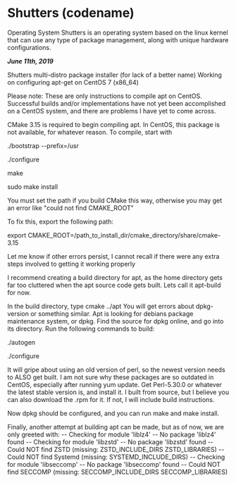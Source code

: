 # Shutters (codename)
Operating System
Shutters is an operating system based on the linux kernel that can use any type of package management, along with unique hardware 
configurations.

***June 11th, 2019***

Shutters multi-distro package installer (for lack of a better name)
Working on configuring apt-get on CentOS 7 (x86_64)

Please note: These are only instructions to compile apt on CentOS. Successful builds and/or implementations have not yet been accomplished on a CentOS system, and there are problems I have yet to come across. 

CMake 3.15 is required to begin compiling apt. In CentOS, this package is not available, for whatever reason. 
To compile, start with 

./bootstrap --prefix=/usr

./configure

make

sudo make install 

You must set the path if you build CMake this way, otherwise you may get an error like "could not find CMAKE_ROOT"

To fix this, export the following path:

export CMAKE_ROOT=/path_to_install_dir/cmake_directory/share/cmake-3.15

Let me know if other errors persist, I cannot recall if there were any extra steps involved to getting it working properly

I recommend creating a build directory for apt, as the home directory gets far too cluttered when the apt source code gets built. Lets call it apt-build for now.

In the build directory, type cmake ../apt
You will get errors about dpkg-version or something similar. Apt is looking for debians package maintenance system, or dpkg.
Find the source for dpkg online, and go into its directory. Run the following commands to build:

./autogen

./configure

It will gripe about using an old version of perl, so the newest version needs to ALSO get built. I am not sure why these packages are so outdated in CentOS, especially after running yum update. Get Perl-5.30.0 or whatever the latest stable version is, and install it. I built from source, but I believe you can also download the .rpm for it. If not, I will include build instructions.

Now dpkg should be configured, and you can run make and make install.

Finally, another attempt at building apt can be made, but as of now, we are only greeted with:
-- Checking for module 'liblz4'
--   No package 'liblz4' found
-- Checking for module 'libzstd'
--   No package 'libzstd' found
-- Could NOT find ZSTD (missing: ZSTD_INCLUDE_DIRS ZSTD_LIBRARIES) 
-- Could NOT find Systemd (missing: SYSTEMD_INCLUDE_DIRS) 
-- Checking for module 'libseccomp'
--   No package 'libseccomp' found
-- Could NOT find SECCOMP (missing: SECCOMP_INCLUDE_DIRS SECCOMP_LIBRARIES)




